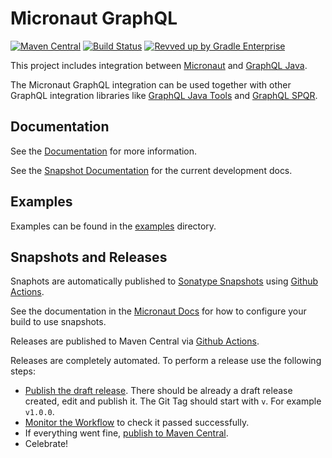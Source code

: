 # Micronaut GraphQL

[![Maven Central](https://img.shields.io/maven-central/v/io.micronaut.graphql/micronaut-graphql.svg?label=Maven%20Central)](https://search.maven.org/search?q=g:%22io.micronaut.graphql%22%20AND%20a:%22micronaut-graphql%22)
[![Build Status](https://github.com/micronaut-projects/micronaut-graphql/workflows/Java%20CI/badge.svg)](https://github.com/micronaut-projects/micronaut-graphql/actions)
[![Revved up by Gradle Enterprise](https://img.shields.io/badge/Revved%20up%20by-Gradle%20Enterprise-06A0CE?logo=Gradle&labelColor=02303A)](https://ge.micronaut.io/scans)

This project includes integration between [Micronaut](http://micronaut.io) and [GraphQL Java](https://www.graphql-java.com/).

The Micronaut GraphQL integration can be used together with other GraphQL integration libraries like
[GraphQL Java Tools](https://github.com/graphql-java-kickstart/graphql-java-tools) and [GraphQL SPQR](https://github.com/leangen/graphql-spqr).

## Documentation

See the [Documentation](https://micronaut-projects.github.io/micronaut-graphql/latest/guide/) for more information.

See the [Snapshot Documentation](https://micronaut-projects.github.io/micronaut-graphql/snapshot/guide/) for the current development docs.

## Examples

Examples can be found in the [examples](https://github.com/micronaut-projects/micronaut-graphql/tree/master/examples) directory.

## Snapshots and Releases

Snaphots are automatically published to [Sonatype Snapshots](https://oss.sonatype.org/content/repositories/snapshots/) using [Github Actions](https://github.com/micronaut-projects/micronaut-graphql/actions).

See the documentation in the [Micronaut Docs](https://docs.micronaut.io/latest/guide/index.html#usingsnapshots) for how to configure your build to use snapshots.

Releases are published to Maven Central via [Github Actions](https://github.com/micronaut-projects/micronaut-graphql/actions).

Releases are completely automated. To perform a release use the following steps:

* [Publish the draft release](https://github.com/micronaut-projects/micronaut-graphql/releases). There should be already a draft release created, edit and publish it. The Git Tag should start with `v`. For example `v1.0.0`.
* [Monitor the Workflow](https://github.com/micronaut-projects/micronaut-graphql/actions?query=workflow%3ARelease) to check it passed successfully.
* If everything went fine, [publish to Maven Central](https://github.com/micronaut-projects/micronaut-graphql/actions?query=workflow%3A"Maven+Central+Sync").
* Celebrate!
